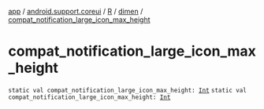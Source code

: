 [app](../../../index.md) / [android.support.coreui](../../index.md) / [R](../index.md) / [dimen](index.md) / [compat_notification_large_icon_max_height](./compat_notification_large_icon_max_height.md)

# compat_notification_large_icon_max_height

`static val compat_notification_large_icon_max_height: `[`Int`](https://kotlinlang.org/api/latest/jvm/stdlib/kotlin/-int/index.html)
`static val compat_notification_large_icon_max_height: `[`Int`](https://kotlinlang.org/api/latest/jvm/stdlib/kotlin/-int/index.html)